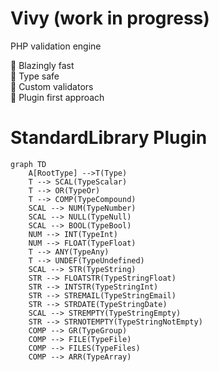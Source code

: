 # Vivy (work in progress)
PHP validation engine

🚀 Blazingly fast  
🦾 Type safe  
🎨 Custom validators  
🧩 Plugin first approach  

# StandardLibrary Plugin
```mermaid
graph TD
    A[RootType] -->T(Type)
    T --> SCAL(TypeScalar)
    T --> OR(TypeOr)
    T --> COMP(TypeCompound)
    SCAL --> NUM(TypeNumber)
    SCAL --> NULL(TypeNull)
    SCAL --> BOOL(TypeBool)
    NUM --> INT(TypeInt)
    NUM --> FLOAT(TypeFloat)
    T --> ANY(TypeAny)
    T --> UNDEF(TypeUndefined)
    SCAL --> STR(TypeString)
    STR --> FLOATSTR(TypeStringFloat)
    STR --> INTSTR(TypeStringInt)
    STR --> STREMAIL(TypeStringEmail)
    STR --> STRDATE(TypeStringDate)
    SCAL --> STREMPTY(TypeStringEmpty)
    STR --> STRNOTEMPTY(TypeStringNotEmpty)
    COMP --> GR(TypeGroup)
    COMP --> FILE(TypeFile)
    COMP --> FILES(TypeFiles)
    COMP --> ARR(TypeArray)
```